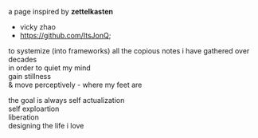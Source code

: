 a page inspired by **zettelkasten**   
+ vicky zhao   
+ https://github.com/ItsJonQ;  

to systemize (into frameworks) all the copious notes i have gathered over decades  
in order to quiet my mind  
gain stillness  
& move perceptively - where my feet are  

the goal is always self actualization  
self exploartion  
liberation  
designing the life i love
